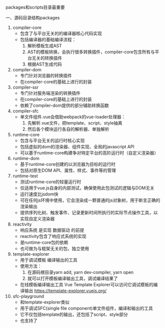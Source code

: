 packages和scripts目录最重要

一、源码目录结构packages

1. compiler-core
    * 包含了与平台无关的的编译器核心代码实现
    * 包括编译器的基础编译流程：
        1. 解析模板生成AST
        2. AST的模板转换，会执行很多转换插件，compiler-core包含所有与平台无关的转换插件
        3. 根据AST生成代码
2. compiler-dom
    * 专门针对浏览器的转换插件
    * 在compiler-core的基础上进行的封装
3. compiler-ssr
    * 专门针对服务端渲染的转换插件
    * 在compiler-core的基础上进行的封装
    * 依赖了compiler-dom提供的部分辅助转换函数
4. compiler-sfc
    * 单文件组件.vue会借助webpack的vue-loader处理器：
        1. 先解析.vue文件，把template、script、style抽离
        2. 然后各个模块运行各自的解析器、单独解析
5. runtime-core
    * 包含与平台无关的运行时核心实现
    * 包括虚拟的dom的渲染器、组件实现、全局的javascript API
    * 可以基于runtime-core构建争对特定平台的高阶运行时（自定义渲染器）
6. runtime-dom
    * 基于runtime-core创建的以浏览器为目标的运行时
    * 包括对原生DOM API、属性、样式、事件等的管理
7. runtime-test
    * 测试runtime-core的轻量运行时
    * 仅适用于vue.js自身的内部测试，确保使用此包测试的逻辑与DOM无关
    * 运行速度比jsdom快
    * 可在任何js环境中使用，它会渲染成一颗普通的js对象树，用于断言正确的渲染输出
    * 提供序列化树、触发事件、记录更新时间所执行的实际节点操作工具，以实现自定义渲染器
8. reactivity
    * 响应系统 是实现 数据驱动 的前提
    * reactivity包含了响应式系统的实现
    * 是runtime-core包的依赖
    * 也可做为与框架无关的包，独立使用
9. template-explorer
    * 用于调试模板 编译输出的工具
    * 使用方法：
        1. 在源码根目录yarn add, yarn dev-compiler, yarn open
        2. 就可以打开模板编译输出工具，调试编译结果了
    * 在线模板编译输出工具 Vue Template Explorer可以访问它调试模板的编译输出
      <https://template-explorer.vuejs.org/>
10. sfc-playground
    * 和template-explorer类似
    * 用于调试SFC(single file component)单文件组件，编译和输出的工具
    * 它不仅包括template的输出，还包括了script、style部分
    * 也支持了<script setup>语法糖
    * 在线版本Vue SFC Playground可以用来访问调试SFC的编译输出
      <https://sfc.vuejs.org/>
11. shared
    * 包含多个包共享的内部实用工具库
    * 在运行时、编译器包中使用，与环境无关
12. size-check
    * Vue.js内部使用的包
    * 用于检测tree-shaking后Vue.js的代码体积
13. server-render
    * 包含了服务端渲染的核心实现
    * 在实现服务端渲染时，所要使用的依赖包
14. vue
    * 虽然源码被拆成多个包，但在使用时还是单独导入单个包，该包就是vue这个目录构建产生的
    * vue时面向用户的完整构建，包括（运行时和带编译器的）版本
15. vue-compat
    * 是vue3的构建版本，提供可配置vue2兼容

二、 不同构建版本

* runtime/编译器版本
    1. 运行时版本runtime
        * 运行时动态编译template要使用Runtime+Compiler
        * Runtime-only（推荐）
            1. 借助webpack的vue-loader，可以离线构建时把.vue的template部分编译成render，
            2. 然后添加到组件对象中
            3. 它更轻量、减小运行时动态编译模板的流程
    2. 带编译器版本

* CDN：
    1. global
        * 内联vue核心包，不依赖其他
        * 不带.runtime是全构建，带有编译器和运行时，支持运行时编译模板
        * 带.runtime是运行时模板，需要模板在项目的构建阶段进行预编译
        * 不带.prod是开发时版本，代码未被压缩
        * 带.prod是生产线版本，它会压缩代码，删除if(__DEV__)
    2. esm-browser
        * 通过原生的esm导入<script type="model">
        * 只支持新版浏览器，不支持ie
    3. esm-bundler
        * 配合webpack、rollup和parcel打包工具一起使用
        * 更有利于tree-shaking
    4. cjs
        * 服务端渲染

* 编译构建dist
    1. 收集编译目标
        * 确定packages目录下哪些包需要编译

        ```
        // scripts/utils.js
        const targets = (exports.targets = fs.readdirSync('packages').filter(f => {
            if (!fs.statSync(`packages/${f}`).isDirectory()) {
                return false
            }
            const pkg = require(`../packages/${f}/package.json`)
            if (pkg.private && !pkg.buildOptions) {
                return false
            }
            return true
        }))
        // 最终获取targets的值:['compiler-core','compiler-com','compiler-sfc',...]
        ```

    2. 并行编译
        * 为了提高效率，vue采用了并行编译
        * 每个包的编译是一个异步的过程
        * 他们之间没有依赖关系

        ```
        // scripts/build.js
        async function buildAll(targets) {
            await runParallel(require('os').cpus().length, targets, build)
        } 
        // 参数：最大并发数根据CPU最大核心数，source编译目标，单个编译函数
        async function runParallel(maxConcurrency, source, iteratorFn) {
            const ret = []
            const executing = []
            for (const item of source) {
                const p = Promise.resolve().then(() => iteratorFn(item, source)) // iteratorFn单个编译函数build
                ret.push(p) 
                if (maxConcurrency <= source.length) { 
                    const e = p.then(() => executing.splice(executing.indexOf(e), 1))
                    executing.push(e)
                    // 正在执行的任务数 超过最大并发数
                    if (executing.length >= maxConcurrency) {
                        // 等待优先完成的任务
                        await Promise.race(executing)
                    }
                }
            }
            return Promise.all(ret)
        }
        ```

    3. 单个编译
        * 真正执行单个包编译的是build函数

        ```
        // scripts/build.js
        sync function build(target) {
            const pkgDir = path.resolve(`packages/${target}`)
            const pkg = require(`${pkgDir}/package.json`)

            // if this is a full build (no specific targets), ignore private packages
            // 只编译公共包
            if ((isRelease || !targets.length) && pkg.private) {
                return
            }

            // if building a specific format, do not remove dist.
            if (!formats) {
                await fs.remove(`${pkgDir}/dist`)
            }

            const env =
                (pkg.buildOptions && pkg.buildOptions.env) ||
                (devOnly ? 'development' : 'production')
            // 运行rollup命令，运行rollup打包工具
            await execa(
                'rollup',
                [
                '-c',
                '--environment',
                [
                    `COMMIT:${commit}`,
                    `NODE_ENV:${env}`,
                    `TARGET:${target}`,
                    formats ? `FORMATS:${formats}` : ``,
                    buildTypes ? `TYPES:true` : ``,
                    prodOnly ? `PROD_ONLY:true` : ``,
                    sourceMap ? `SOURCE_MAP:true` : ``
                ]
                    .filter(Boolean)
                    .join(',')
                ],
                { stdio: 'inherit' }
            )
        ```

    4. rollup配置
        * rollup.config.js
        * input输入 output输出 external排除
        * 插件：ts插件（转js）、replace插件（__DEV__）、terser插件（压缩）
